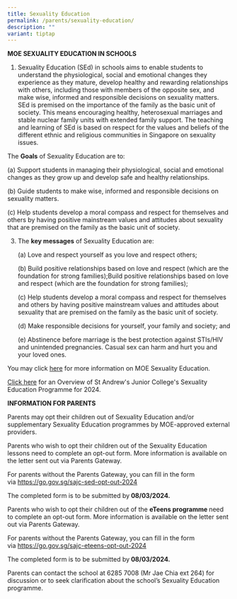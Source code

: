 ```yaml
---
title: Sexuality Education
permalink: /parents/sexuality-education/
description: ""
variant: tiptap
---
```

<p><strong>MOE SEXUALITY EDUCATION IN SCHOOLS</strong></p><ol data-tight="true" class="tight"><li><p>Sexuality Education (SEd) in schools aims to enable students to understand the physiological, social and emotional changes they experience as they mature, develop healthy and rewarding relationships with others, including those with members of the opposite sex, and make wise, informed and responsible decisions on sexuality matters. SEd is premised on the importance of the family as the basic unit of society. This means encouraging healthy, heterosexual marriages and stable nuclear family units with extended family support. The teaching and learning of SEd is based on respect for the values and beliefs of the different ethnic and religious communities in Singapore on sexuality issues.</p></li></ol><p>The&nbsp;<strong>Goals</strong>&nbsp;of Sexuality Education are to:</p><p>(a) Support students in managing their physiological, social and emotional changes as they grow up and develop safe and healthy relationships.</p><p>(b) Guide students to make wise, informed and responsible decisions on sexuality matters.</p><p>(c) Help students develop a moral compass and respect for themselves and others by having positive mainstream values and attitudes about sexuality that are premised on the family as the basic unit of society.</p><p></p><ol start="3" data-tight="true" class="tight"><li><p>The&nbsp;<strong>key messages</strong>&nbsp;of Sexuality Education are:</p><p>(a)  Love and respect yourself as you love and respect others;</p><p>(b)  Build positive relationships based on love and respect (which are the foundation for strong families);Build positive relationships based on love and respect (which are the foundation for strong families);</p><p>(c)  Help students develop a moral compass and respect for themselves and others by having positive mainstream values and attitudes about sexuality that are premised on the family as the basic unit of society.</p><p>(d)  Make responsible decisions for yourself, your family and society; and</p><p>(e)  Abstinence before marriage is the best protection against STIs/HIV and unintended pregnancies. Casual sex can harm and hurt you and your loved ones.</p></li></ol><p>You may click <a href="https://go.gov.sg/moe-sexuality-education" rel="noopener noreferrer nofollow" target="_blank">here</a> for more information on MOE Sexuality Education.</p><p><a href="https://www.standrewsjc.moe.edu.sg/files/2024/overview_of_sajc_sex_ed_2024.pdf" rel="noopener noreferrer nofollow" target="_blank">Click here</a> for an Overview of St Andrew's Junior College's Sexuality Education Programme for 2024. <br></p><p><strong>INFORMATION FOR PARENTS</strong></p><p>Parents may opt their children out of Sexuality Education and/or supplementary Sexuality Education programmes by MOE-approved external providers.</p><p>Parents who wish to opt their children out of the Sexuality Education lessons need to complete an opt-out form. More information is available on the letter sent out via Parents Gateway.</p><p>For parents without the Parents Gateway, you can fill in the form via&nbsp;<a href="https://go.gov.sg/sajc-sed-opt-out2024" rel="noopener noreferrer nofollow" target="_blank">https://go.gov.sg/sajc-sed-opt-out-2024</a></p><p>The completed form is to be submitted by<strong>&nbsp;08/03/2024.</strong></p><p>Parents who wish to opt their children out of the&nbsp;<strong>eTeens programme&nbsp;</strong>need to complete an opt-out form. More information is available on the letter sent out via Parents Gateway.</p><p>For parents without the Parents Gateway, you can fill in the form via&nbsp;<a href="https://go.gov.sg/sajc-eteens-opt-out-2024" rel="noopener noreferrer nofollow" target="_blank">https://go.gov.sg/sajc-eteens-opt-out-2024</a></p><p>The completed form is to be submitted by<strong>&nbsp;08/03/2024.</strong></p><p>Parents can contact the school at 6285 7008 (Mr Jae Chia ext 264) for discussion or to seek clarification about the school’s Sexuality Education programme.</p>